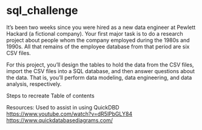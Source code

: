 # sql_challenge

It’s been two weeks since you were hired as a new data engineer at Pewlett Hackard (a fictional company). Your first major task is to do a research project about people whom the company employed during the 1980s and 1990s. All that remains of the employee database from that period are six CSV files.

For this project, you’ll design the tables to hold the data from the CSV files, import the CSV files into a SQL database, and then answer questions about the data. That is, you’ll perform data modeling, data engineering, and data analysis, respectively.

Steps to recreate
Table of contents

Resources:
Used to assist in using QuickDBD
https://www.youtube.com/watch?v=dR5lPbGLY84
https://www.quickdatabasediagrams.com/


